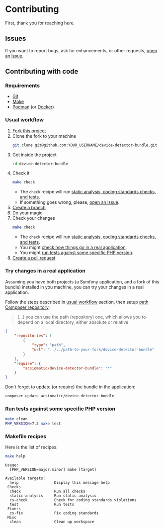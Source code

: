 # Contributing

First, thank you for reaching here.

## Issues

If you want to report bugs, ask for enhancements, or other requests, [open an issue].

## Contributing with code

### Requirements

- [Git]
- [Make]
- [Podman] (or [Docker])

### Usual workflow

1. [Fork this project]
1. Clone the fork to your machine
    ```bash
    git clone git@github.com:YOUR_USERNAME/device-detector-bundle.git
    ```
1. Get inside the project
    ```bash
    cd device-detector-bundle
    ```
1. Check it
    ```bash
    make check
    ```
    - The `check` recipe will run [static analysis, coding standards checks, and tests](#makefile-recipes).
    - If something goes wrong, please, [open an issue].
1. [Create a branch]
1. Do your magic
1. Check your changes
    ```bash
    make check
    ```
    - The `check` recipe will run [static analysis, coding standards checks, and tests](#makefile-recipes).
    - You might [check how things go in a real application](#try-changes-in-a-real-application).
    - You might [run tests against some specific PHP version](#run-tests-against-some-specific-php-version).
1. [Create a pull request]

### Try changes in a real application

Assuming you have both projects (a Symfony application, and a fork of this bundle) installed in you machine, you can try your changes in a real application.

Follow the steps described in [usual workflow](#usual-workflow) section, then setup [path Composer repository].

> (...) you can use the path (repository) one, which allows you to depend on a local directory, either absolute or relative.

```json
{
    "repositories": [
        {
            "type": "path",
            "url": "../../path-to-your-fork/device-detector-bundle"
        }
    ],
    "require": {
        "acsiomatic/device-detector-bundle": "*"
    }
}
```

Don't forget to update (or require) the bundle in the application:

```bash
composer update acsiomatic/device-detector-bundle
```

### Run tests against some specific PHP version

```bash
make clean
PHP_VERSION=7.3 make test
```

### Makefile recipes

Here is the list of recipes:

```bash
make help
```

```
Usage:
  [PHP_VERSION=major.minor] make [target]

Available targets:
  help                Display this message help
 Checks
  check               Run all checks
  static-analysis     Run static analysis
  cs-check            Check for coding standards violations
  test                Run tests
 Fixers
  cs-fix              Fix coding standards
 Misc
  clean               Clean up workspace
```

[create a branch]: https://docs.github.com/en/free-pro-team@latest/github/collaborating-with-issues-and-pull-requests/creating-and-deleting-branches-within-your-repository
[create a pull request]: https://docs.github.com/en/free-pro-team@latest/github/collaborating-with-issues-and-pull-requests/creating-a-pull-request-from-a-fork
[docker]: https://www.docker.com/
[fork this project]: https://docs.github.com/en/free-pro-team@latest/github/collaborating-with-issues-and-pull-requests/working-with-forks
[git]: https://git-scm.com/
[make]: https://www.gnu.org/software/make/
[open an issue]: https://docs.github.com/en/free-pro-team@latest/github/managing-your-work-on-github/creating-an-issue
[path Composer repository]: https://getcomposer.org/doc/05-repositories.md#path
[podman]: https://podman.io/
